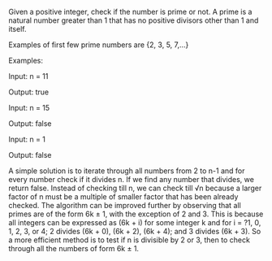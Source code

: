 Given a positive integer, check if the number is prime or not. A prime is a natural number greater than 1 that has no 
positive divisors other than 1 and itself.

Examples of first few prime numbers are {2, 3, 5, 7,...}

Examples:

Input:  n = 11

Output: true

Input:  n = 15

Output: false

Input:  n = 1

Output: false

A simple solution is to iterate through all numbers from 2 to n-1 and for every number check if it divides n. If we find 
any number that divides, we return false.   Instead of checking till n,  we can check till √n because a larger factor of n 
must be a multiple of smaller factor that has been already checked.  The algorithm can be improved further by observing 
that all primes are of the form 6k ± 1, with the exception of 2 and 3.  This is because all integers can  be  expressed 
as (6k + i) for some integer k and for i = ?1, 0, 1, 2, 3, or 4; 2 divides  (6k + 0),  (6k + 2),  (6k + 4); and 3 divides 
(6k + 3).  So a more efficient method is to test if n is divisible by 2 or 3,  then to check through all the numbers of 
form 6k ± 1.
